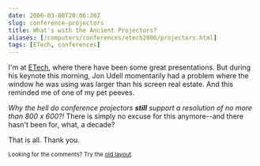 ```yaml
--- 
date: 2006-03-08T20:06:30Z
slug: conference-projectors
title: What's with the Ancient Projectors?
aliases: [/computers/conferences/etech2006/projectors.html]
tags: [ETech, conferences]
---
```


<p>I'm at <a href="http://conferences.oreillynet.com/etech/" title="The
Emerging Technology Conference home page">ETech</a>, where there have been
some great presentations. But during his keynote this morning, Jon Udell
momentarily had a problem where the window he was using was larger than his
screen real estate. And this reminded me of one of my pet peeves.</p>

<p><em>Why the hell do conference projectors <strong>still</strong> support a
resolution of no more than 800 x 600?!</em> There is simply no excuse for
this anymore--and there hasn't been for, what, a decade?</p>

<p>That is all. Thank you.</p>

<p class="past"><small>Looking for the comments? Try the <a rel="nofollow" href="//past.justatheory.com/computers/conferences/etech2006/projectors.html">old layout</a>.</small></p>


